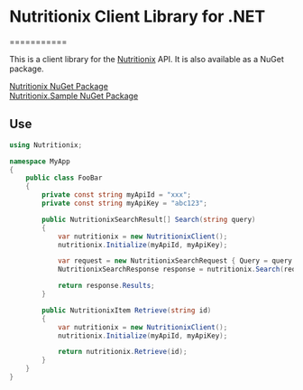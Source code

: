 # Nutritionix Client Library for .NET
===========

This is a client library for the [Nutritionix](http://www.nutritionix.com/) API. It is also available as a NuGet package.

[Nutritionix NuGet Package](https://nuget.org/packages/Nutritionix)  
[Nutritionix.Sample NuGet Package](https://nuget.org/packages/Nutritionix.Sample)

## Use
```csharp
using Nutritionix;

namespace MyApp
{
    public class FooBar
    {
        private const string myApiId = "xxx";
        private const string myApiKey = "abc123";

        public NutritionixSearchResult[] Search(string query)
        {
            var nutritionix = new NutritionixClient();
            nutritionix.Initialize(myApiId, myApiKey);

            var request = new NutritionixSearchRequest { Query = query };
            NutritionixSearchResponse response = nutritionix.Search(request);

            return response.Results;
        }

        public NutritionixItem Retrieve(string id)
        {
            var nutritionix = new NutritionixClient();
            nutritionix.Initialize(myApiId, myApiKey);

            return nutritionix.Retrieve(id);
        }
    }
}
```
